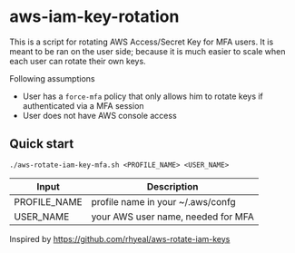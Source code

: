 # aws-iam-key-rotation

This is a script for rotating AWS Access/Secret Key for MFA users. It is meant to be ran on the user side; because it is much easier to scale when each user can rotate their own keys.

Following assumptions

- User has a `force-mfa` policy that only allows him to rotate keys if authenticated via a MFA session
- User does not have AWS console access

## Quick start

```
./aws-rotate-iam-key-mfa.sh <PROFILE_NAME> <USER_NAME>
```

| Input        | Description                        |
| ------------ | ---------------------------------- |
| PROFILE_NAME | profile name in your ~/.aws/confg  |
| USER_NAME    | your AWS user name, needed for MFA |

Inspired by https://github.com/rhyeal/aws-rotate-iam-keys
